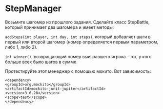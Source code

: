 # StepManager
Возьмите шагомер из прошлого задания. Сделайте класс StepBattle, который принимает два шагомера и имеет методы:

`addSteps(int player, int day, int steps)`, который добавляет шаги в первый или второй шагомер (номер определяется первым параметром, либо 1, либо 2).

`int winner()`, возвращающий номер выигравшего игрока - тот, у кого больше всех было шагов в сумме.

Протестируйте этот менеджер с помощью мокито. Вот зависимость:

```
<dependency>
<groupId>org.mockito</groupId>
<artifactId>mockito-junit-jupiter</artifactId>
<version>3.6.28</version>
<scope>test</scope>
</dependency>
```
